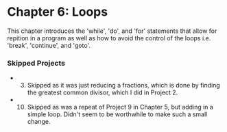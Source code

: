 # Chapter 6: Loops
This chapter introduces the 'while', 'do', and 'for' statements that allow for repition in a program as well as how to avoid the control of the loops i.e. 'break', 'continue', and 'goto'.

### Skipped Projects
* 3. Skipped as it was just reducing a fractions, which is done by finding the greatest common divisor, which I did in Project 2. 
* 10. Skipped as was a repeat of Project 9 in Chapter 5, but adding in a simple loop. Didn't seem to be worthwhile to make such a small change.